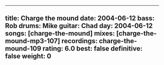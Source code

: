
---
title: Charge the mound
date: 2004-06-12
bass:	Rob
drums:	Mike
guitar:	Chad
day: 2004-06-12
songs: [charge-the-mound]
mixes: [charge-the-mound-mp3-107]
recordings: charge-the-mound-109
rating: 6.0
best: false
definitive: false
weight: 0
---
